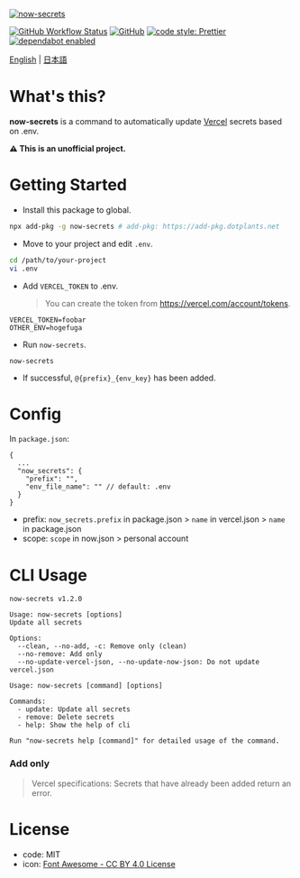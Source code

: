 [![now-secrets](https://i.imgur.com/vBAkYuW.png)](https://npm.im/now-secrets)

[![GitHub Workflow Status](https://img.shields.io/github/workflow/status/dotplants/now-secrets/Node%20CI?style=for-the-badge)](https://github.com/dotplants/now-secrets/actions)
[![GitHub](https://img.shields.io/github/license/dotplants/now-secrets?style=for-the-badge)](#license)
[![code style: Prettier](https://img.shields.io/badge/code_style-prettier-ff69b4.svg?style=for-the-badge&logo=prettier)](https://prettier.io/)
[![dependabot enabled](https://img.shields.io/badge/dependabot-enabled-0366D6.svg?style=for-the-badge&logo=dependabot)](https://github.com/dotplants/now-secrets/pulls?utf8=%E2%9C%93&q=is%3Apr+label%3Adependencies+)

[English](https://github.com/dotplants/now-secrets/blob/master/README.md) | [日本語](https://github.com/dotplants/now-secrets/blob/master/docs/README.ja.md)

# What's this?

**now-secrets** is a command to automatically update [Vercel](https://vercel.com) secrets based on .env.

**⚠ This is an unofficial project.**

# Getting Started

- Install this package to global.

```bash
npx add-pkg -g now-secrets # add-pkg: https://add-pkg.dotplants.net
```

- Move to your project and edit `.env`.

```bash
cd /path/to/your-project
vi .env
```

- Add `VERCEL_TOKEN` to .env.
  > You can create the token from https://vercel.com/account/tokens.

```
VERCEL_TOKEN=foobar
OTHER_ENV=hogefuga
```

- Run `now-secrets`.

```
now-secrets
```

- If successful, `@{prefix}_{env_key}` has been added.

# Config

In `package.json`:

```
{
  ...
  "now_secrets": {
    "prefix": "",
    "env_file_name": "" // default: .env
  }
}
```

- prefix: `now_secrets.prefix` in package.json > `name` in vercel.json > `name` in package.json
- scope: `scope` in now.json > personal account

# CLI Usage

```
now-secrets v1.2.0

Usage: now-secrets [options]
Update all secrets

Options:
  --clean, --no-add, -c: Remove only (clean)
  --no-remove: Add only
  --no-update-vercel-json, --no-update-now-json: Do not update vercel.json

Usage: now-secrets [command] [options]

Commands:
  - update: Update all secrets
  - remove: Delete secrets
  - help: Show the help of cli

Run "now-secrets help [command]" for detailed usage of the command.
```

### Add only

> Vercel specifications: Secrets that have already been added return an error.

# License

- code: MIT
- icon: [Font Awesome - CC BY 4.0 License](https://fontawesome.com/license/free)

